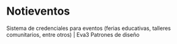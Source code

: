 # Notieventos
Sistema de credenciales para eventos (ferias educativas, talleres comunitarios, entre otros) | Eva3 Patrones de diseño
